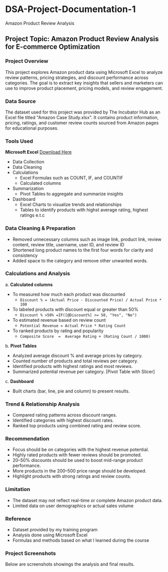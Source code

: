 # DSA-Project-Documentation-1
Amazon Product Review Analysis

## Project Topic: Amazon Product Review Analysis for E-commerce Optimization

### Project Overview
This project explores Amazon product data using Microsoft Excel to analyze review patterns, pricing strategies, and discount performance across categories. The goal is to extract key insights that sellers and marketers can use to improve product placement, pricing models, and review engagement.

### Data Source
The dataset used for this project was provided by The Incubator Hub as an Excel file titled "Amazon Case Study.xlsx". It contains product information, pricing, ratings, and customer review counts sourced from Amazon pages for educational purposes.

### Tools Used
**Microsoft Excel** [Download Here](https://github.com/Debbierise001/DSA-Project-Documentation-1/blob/main/Amazon%20Case%20Study.xlsx)
- Data Collection
- Data Cleaning
- Calculations
  - Excel Formulas such as COUNT, IF, and COUNTIF
  - Calculated columns
- Summarization
  - Pivot Tables to aggregate and summarize insights
- Dashboard
  - Excel Charts to visualize trends and relationships
  - Tables to identify products with highst average rating, highest ratings e.t.c

### Data Cleaning & Preparation
- Removed unnecessary columns such as image link, product link, review content, review title, username, user ID, and review ID
- Shortened long product names to the first four words for clarity and consistency
- Added space to the category and remove other unwanted words.

### Calculations and Analysis
a. **Calculated columns**
- To measured how much each product was discounted
  - ```Discount % = (Actual Price - Discounted Price) / Actual Price * 100```
- To labeled products with discount equal or greater than 50%
  - ```Discount % >50% =IF([@Discount%] >= 50, "Yes", "No")```
- To estimated revenue based on review count
  - ```Potential Revenue = Actual Price * Rating Count```
- To ranked products by rating and popularity
  - ```Composite Score  =  Average Rating + (Rating Count / 1000)```

b. **Pivot Tables**
- Analyzed average discount % and average prices by category.
- Counted number of products and total reviews per category.
- Identified products with highest ratings and most reviews.
- Summarized potential revenue per category.
[Pivot Table with Slicer]

c. **Dashboard**
- Built charts (bar, line, pie and column) to present results.

### Trend & Relationship Analysis
- Compared rating patterns across discount ranges.
- Identified categories with highest discount rates.
- Ranked top products using combined rating and review score.

### Recommendation 
 - Focus should be on categories with the highest revenue potential.
 - Highly rated products with fewer reviews should be promoted.
 - 20–50% discounts should be used to boost mid-range product performance.
 - More products in the 200–500 price range should be developed.
 - Highlight products with strong ratings and review counts.
   
### Limitation 
- The dataset may not reflect real-time or complete Amazon product data.
- Limited data on user demographics or actual sales volume

### Reference 
- Dataset provided by my training program
- Analysis done using Microsoft Excel
- Formulas and methods based on what I learned during the course

### Project Screenshots
Below are screenshots showings the analysis and final results.
